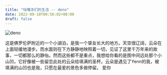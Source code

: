 ```yaml
---
title: "咕噜冻们的生活 -- deno"
date: 2022-09-10T00:56:02+08:00
draft: false
---
```

![deno](/img/iwtty/deno.jpeg)

这是佛罗伦萨附近的一个小湖泊，是我一个挚友长大的地方。天空很辽阔，云朵在上面轻缓地漫步。而水面则在下方静静地映照着一切，见证了这里千万年来的故事，一切都那么的静怡。然而这些都不是重点，我想给你看的是图中间远处那个小山凹，它好像被一些留恋此处的云朵给填满的圣杯。云朵是遇见了Yenn的我，被填满的山凹也是我，只愿在最爱的景色多做停留。
爱你
